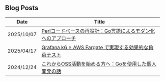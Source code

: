 ## Blog Posts

|Date|Title|
|---|---|
|2025/10/07|[Perlコードベースの再設計：Go言語によるモダン化へのアプローチ](https://nulab.com/ja/blog/nulab/redesigning-perl-codebase-with-go/)|
|2025/04/17|[Grafana k6 × AWS Fargate で実現する効果的な負荷テスト](https://nulab.com/ja/blog/nulab/grafana-k6-aws-fargate-load-testing/)|
|2024/12/24|[これからOSS活動を始める方へ：Goを使用した個人開発の話](https://zenn.dev/42milez/articles/bb94e87ff48ca6)|

<!--
**42milez/42milez** is a ✨ _special_ ✨ repository because its `README.md` (this file) appears on your GitHub profile.

Here are some ideas to get you started:

- 🔭 I’m currently working on ...
- 🌱 I’m currently learning ...
- 👯 I’m looking to collaborate on ...
- 🤔 I’m looking for help with ...
- 💬 Ask me about ...
- 📫 How to reach me: ...
- 😄 Pronouns: ...
- ⚡ Fun fact: ...
-->
